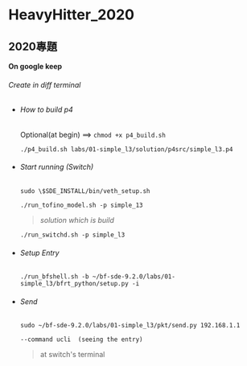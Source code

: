 # HeavyHitter_2020
## 2020專題

**On google keep**

###### Create in diff terminal

* ###### How to build p4
   Optional(at begin) ==> `chmod +x p4_build.sh`
  
   `./p4_build.sh labs/01-simple_l3/solution/p4src/simple_l3.p4`

* ###### Start running (Switch)
   `sudo \$SDE_INSTALL/bin/veth_setup.sh`
   
   `./run_tofino_model.sh -p simple_13`   
   >*solution which is build*
   
   `./run_switchd.sh -p simple_l3`

* ###### Setup Entry
   `./run_bfshell.sh -b ~/bf-sde-9.2.0/labs/01-simple_l3/bfrt_python/setup.py -i`
  
* ###### Send 
   `sudo ~/bf-sde-9.2.0/labs/01-simple_l3/pkt/send.py 192.168.1.1`
    
   `--command ucli  (seeing the entry)`
   >at switch's terminal
